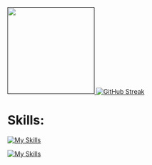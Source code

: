 <a href="">
<img height=195 src="https://github-readme-stats.vercel.app/api/top-langs?username=tamara-kostova&layout=compact&theme=dark&hide_border=true&langs_count=8&card_width=300" />
</a>
<a href="https://git.io/streak-stats"><img src="https://streak-stats.demolab.com?user=tamara-kostova&theme=dark&hide_border=true&date_format=j%20M%5B%20Y%5D&card_width=300&hide_current_streak=true&hide_longest_streak=true" alt="GitHub Streak" /></a>

# Skills:

[![My Skills](https://skillicons.dev/icons?i=python,java,cs,c,cpp,ts,js,angular,html,css)](https://skillicons.dev)


[![My Skills](https://skillicons.dev/icons?i=pytorch,tensorflow,django,spring,dotnet,mysql,postgres,git,docker,jenkins)](https://skillicons.dev)
